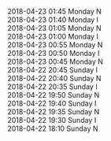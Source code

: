 2018-04-23 01:45 Monday  N  
2018-04-23 01:40 Monday  I  
2018-04-23 01:05 Monday  N  
2018-04-23 01:00 Monday  I  
2018-04-23 00:55 Monday  N  
2018-04-23 00:50 Monday  I  
2018-04-23 00:45 Monday  N  
2018-04-22 20:45 Sunday  I  
2018-04-22 20:40 Sunday  N  
2018-04-22 20:35 Sunday  I  
2018-04-22 19:50 Sunday  N  
2018-04-22 19:40 Sunday  I  
2018-04-22 19:35 Sunday  N  
2018-04-22 19:30 Sunday  I  
2018-04-22 18:10 Sunday  N  

